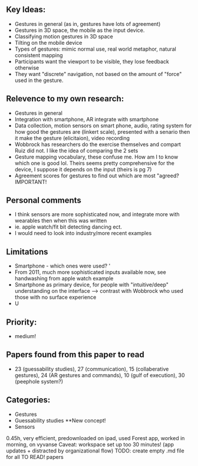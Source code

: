 ## Key Ideas: 
- Gestures in general (as in, gestures have lots of agreement) 
- Gestures in 3D space, the mobile as the input device. 
- Classifying motion gestures in 3D space
- Tilting on the mobile device
- Types of gestures: mimic normal use, real world metaphor, natural consistent mapping
- Participants want the viewport to be visible, they lose feedback otherwise
- They want "discrete" navigation, not based on the amount of "force" used in the gesture. 


## Relevence to my own research: 
- Gestures in general 
- Integration with smartphone, AR integrate with smartphone
- Data collection, motion sensors on smart phone, audio, rating system for how good the gestures are (linkert scale), presented with a senario then it make the gesture (elicitaion), video recording
- Wobbrock has researchers do the exercise themselves and compart Ruiz did not. I like the idea of comparing the 2 sets 
- Gesture mapping vocabulary, these confuse me. How am I to know which one is good lol. Theirs seems pretty comprehensive for the device, I suppose it depends on the input (theirs is pg 7)
- Agreement scores for gestures to find out which are most "agreed? IMPORTANT! 

## Personal comments 
- I think sensors are more sophisticated now, and integrate more with wearables then when this was written
- ie. apple watch/fit bit detecting dancing ect. 
- I would need to look into industry/more recent examples

## Limitations
- Smartphone - which ones were used? '
- From 2011, much more sophisticated inputs available now, see handwashing from apple watch example 
- Smartphone as primary device, for people with "intuitive/deep" understanding on the interface --> contrast with Wobbrock who used those with no surface experience
- U

## Priority:
- medium! 

## Papers found from this paper to read 
- 23 (guessability studies), 27 (communication), 15 (collaberative gestures), 24 (AR gestures and commands), 10 (gulf of execution), 30 (peephole system?)


## Categories: 
- Gestures
- Guessability studies **New concept! 
- Sensors 

0.45h, very efficient, predownloaded on ipad, used Forest app, worked in morning, on vyvanse 
Caveat: workspace set up too 30 minutes! (app updates + distracted by organizational flow) 
TODO: create empty .md file for all TO READ! papers
